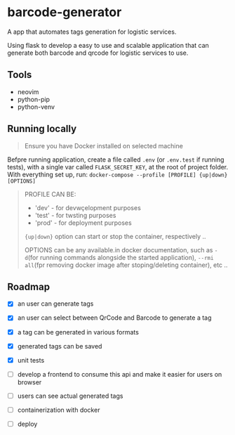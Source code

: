 # barcode-generator

  A app that automates tags generation for logistic services.

  Using flask to develop a easy to use and scalable application that can generate both barcode and qrcode for logistic services to use.

## Tools

  - neovim
  - python-pip
  - python-venv

## Running locally

> Ensure you have Docker installed on selected machine

  Befpre running application, create a file called ` .env ` (or ` .env.test ` if running tests), with a single var called ` FLASK_SECRET_KEY `, at the root of project folder.
  With everything set up, run: ` docker-compose --profile [PROFILE] {up|down} [OPTIONS] `

> PROFILE CAN BE:
>   -   'dev'   - for devwçelopment purposes
>   -   'test'  - for twsting purposes
>   -   'prod'  - for deployment purposes
>
>
> `{up|down}` option can start or stop the container, respectively ..
>
>
> OPTIONS can be any available.in docker documentation, such as ` -d `(for running commands alongside the started application), ` --rmi all `(fpr removing docker image after stoping/deleting container), etc ..

## Roadmap

  - [x] an user can generate tags
  - [x] an user can select between QrCode and Barcode to generate a tag
  - [x] a tag can be generated in various formats
  - [x] generated tags can be saved
  - [x] unit tests
  - [ ] develop a frontend to consume this api and make it easier for users on browser
  - [ ] users can see actual generated tags
  - [ ] containerization with docker
  - [ ] deploy

